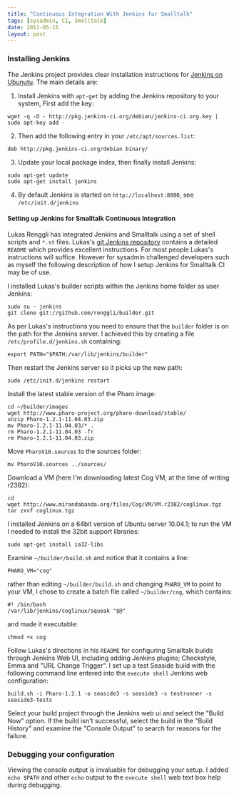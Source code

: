```yaml
---
title: "Continuous Integration With Jenkins for Smalltalk"
tags: [sysadmin, CI, Smalltalk]
date: 2011-05-15
layout: post
---
```

### Installing Jenkins
The Jenkins project provides clear installation instructions for [Jenkins on Ubunutu](http://pkg.jenkins-ci.org/debian/). The main details are:

1) Install Jenkins with `apt-get` by adding the Jenkins repository to your system, First add the key:

```
wget -q -O - http://pkg.jenkins-ci.org/debian/jenkins-ci.org.key | sudo apt-key add -
```

2) Then add the following entry in your `/etc/apt/sources.list`:

```
deb http://pkg.jenkins-ci.org/debian binary/
```

3) Update your local package index, then finally install Jenkins:

```
sudo apt-get update
sudo apt-get install jenkins
```

4) By default Jenkins is started on `http://localhost:8080`, see `/etc/init.d/jenkins`

#### Setting up Jenkins for Smalltalk Continuous Integration
Lukas Renggli has integrated Jenkins and Smalltalk using a set of shell scripts and `*.st` files.  Lukas's [git Jenkins repository](https://github.com/renggli/builder) contains a detailed `README` which provides excellent instructions. For most people Lukas's instructions will suffice. However for sysadmin challenged developers such as myself the following description of how I setup Jenkins for Smalltalk CI may be of use.  

I installed Lukas's builder scripts within the Jenkins home folder as user Jenkins:

```
sudo su - jenkins
git clone git://github.com/renggli/builder.git
```

As per Lukas's instructions you need to ensure that the `builder` folder is on the path for the Jenkins server. I achieved this by creating a file `/etc/profile.d/jenkins.sh` containing:

```
export PATH="$PATH:/var/lib/jenkins/builder"
```

Then restart the Jenkins server so it picks up the new path:

```
sudo /etc/init.d/jenkins restart
```

Install the latest stable version of the Pharo image:

```
cd ~/builder/images
wget http://www.pharo-project.org/pharo-download/stable/
unzip Pharo-1.2.1-11.04.03.zip
mv Pharo-1.2.1-11.04.03/* .
rm Pharo-1.2.1-11.04.03 -fr
rm Pharo-1.2.1-11.04.03.zip
```

Move `PharoV10.sources` to the sources folder:

```
mv PharoV10.sources ../sources/
```

Download a VM (here I'm downloading latest Cog VM, at the time of writing r2382):

```
cd
wget http://www.mirandabanda.org/files/Cog/VM/VM.r2382/coglinux.tgz
tar zxvf coglinux.tgz
```

I installed Jenkins on a 64bit version of Ubuntu server 10.04.1; to run the VM I needed to install the 32bit support libraries:

```
sudo apt-get install ia32-libs
```

Examine `~/builder/build.sh` and notice that it contains a line:

```
PHARO_VM="cog"
```

rather than editing `~/builder/build.sh` and changing `PHARO_VM` to point to your VM, I chose to create a batch file called `~/builder/cog`, which contains:

```
#! /bin/bash
/var/lib/jenkins/coglinux/squeak "$@"
```

and made it executable:

```
chmod +x cog
```

Follow Lukas's directions in his `README` for configuring Smalltalk builds through Jenkins Web UI, including adding Jenkins plugins; Checkstyle, Emma and "URL Change Trigger". I set up a test Seaside build with the following command line entered into the `execute shell` Jenkins web configuration:

```
build.sh -i Pharo-1.2.1 -o seaside3 -s seaside3 -s testrunner -s seaside3-tests
```

Select your build project through the Jenkins web ui and select the "Build Now" option. If the build isn't successful, select the build in the "Build History" and examine the "Console Output" to search for reasons for the failure.

### Debugging your configuration
Viewing the console output is invaluable for debugging your setup. I added `echo $PATH` and other `echo` output to the `execute shell` web text box help during debugging.
